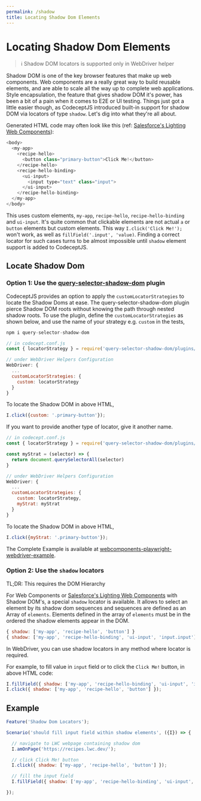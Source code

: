 ```yaml
---
permalink: /shadow
title: Locating Shadow Dom Elements
---
```


# Locating Shadow Dom Elements

> ℹ Shadow DOM locators is supported only in WebDriver helper

Shadow DOM is one of the key browser features that make up web components. Web components are a really great way to build reusable elements, and are able to scale all the way up to complete web applications. Style encapsulation, the feature that gives shadow DOM it's power, has been a bit of a pain when it comes to E2E or UI testing. Things just got a little easier though, as CodeceptJS introduced built-in support for shadow DOM via locators of type `shadow`. Let's dig into what they're all about.

Generated HTML code may often look like this (ref: [Salesforce's Lighting Web Components](https://github.com/salesforce/lwc)):

```js
<body>
  <my-app>
    <recipe-hello>
      <button class="primary-button">Click Me!</button>
    </recipe-hello>
    <recipe-hello-binding>
      <ui-input>
        <input type="text" class="input">
      </ui-input>
    </recipe-hello-binding>
  </my-app>
</body>
```

This uses custom elements, `my-app`, `recipe-hello`, `recipe-hello-binding` and `ui-input`. It's quite common that clickable elements are not actual `a` or `button` elements but custom elements. This way `I.click('Click Me!');` won't work, as well as `fillField('.input', 'value)`. Finding a correct locator for such cases turns to be almost impossible until `shadow` element support is added to CodeceptJS.

## Locate Shadow Dom

### Option 1: Use the [query-selector-shadow-dom](https://github.com/Georgegriff/query-selector-shadow-dom) plugin

CodeceptJS provides an option to apply the `customLocatorStrategies` to locate the Shadow Doms at ease. The query-selector-shadow-dom plugin pierce Shadow DOM roots without knowing the path through nested shadow roots. To use the plugin, define the `customLocatorStrategies` as shown below, and use the name of your strategy  e.g. `custom` in the tests,

```js
npm i query-selector-shadow-dom
```

```js
// in codecept.conf.js
const { locatorStrategy } = require('query-selector-shadow-dom/plugins/webdriverio');

// under WebDriver Helpers Configuration
WebDriver: {
  ...
  customLocatorStrategies: {
    custom: locatorStrategy
  }
}
```

To locate the Shadow DOM in above HTML,

```js
I.click({custom: '.primary-button'});
```

If you want to provide another type of locator, give it another name.

```js
// in codecept.conf.js
const { locatorStrategy } = require('query-selector-shadow-dom/plugins/webdriverio');

const myStrat = (selector) => {
  return document.querySelectorAll(selector)
}

// under WebDriver Helpers Configuration
WebDriver: {
  ...
  customLocatorStrategies: {
    custom: locatorStrategy,
    myStrat: myStrat
  }
}
```

To locate the Shadow DOM in above HTML,

```js
I.click({myStrat: '.primary-button'});
```

The Complete Example is available at [webcomponents-playwright-webdriver-example](https://github.com/salesforce/codeceptjs-bdd/tree/develop/examples/webcomponents-playwright-webdriver-example).

### Option 2: Use the `shadow` locators

TL;DR: This requires the DOM Hierarchy 

For Web Components or [Salesforce's Lighting Web Components](https://github.com/salesforce/lwc) with Shadow DOM's, a special `shadow` locator is available. It allows to select an element by its shadow dom sequences and sequences are defined as an Array of `elements`. Elements defined in the array of `elements` must be in the ordered the shadow elements appear in the DOM.

```js
{ shadow: ['my-app', 'recipe-hello', 'button'] }
{ shadow: ['my-app', 'recipe-hello-binding', 'ui-input', 'input.input'] }
```

In WebDriver, you can use shadow locators in any method where locator is required.

For example, to fill value in `input` field or to click the `Click Me!` button, in above HTML code:

```js
I.fillField({ shadow: ['my-app', 'recipe-hello-binding', 'ui-input', 'input.input'] }, 'value');
I.click({ shadow: ['my-app', 'recipe-hello', 'button'] });
```

## Example

```js
Feature('Shadow Dom Locators');

Scenario('should fill input field within shadow elements', ({I}) => {

  // navigate to LWC webpage containing shadow dom
  I.amOnPage('https://recipes.lwc.dev/');

  // click Click Me! button
  I.click({ shadow: ['my-app', 'recipe-hello', 'button'] });

  // fill the input field
  I.fillField({ shadow: ['my-app', 'recipe-hello-binding', 'ui-input', 'input.input'] }, 'value');

});


```
